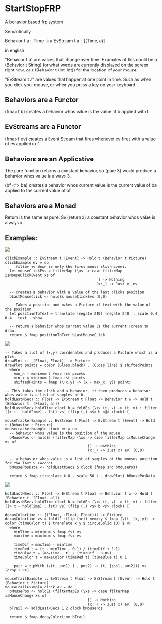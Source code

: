 # StartStopFRP
A behavior based frp system

Semantically

Behavior t a :: Time -> a
EvStream t a :: [(Time, a)]

in english

"Behavior t a" are values that change over time. Examples of this could be a (Behavior t String) for what words are currently displayed
on the screen right now, or a (Behavior t (Int, Int)) for the location of your mouse.

"EvStream t a" are values that happen at one point in time. Such as when you click your mouse, or when you press a key on your keyboard.

## Behaviors are a Functor

(fmap f b) creates a behavior whos value is the value of b applied with f.

## EvStreams are a Functor

(fmap f ev) creates a Event Stream that fires whenever ev fires with a value of ev applied to f.

## Behaviors are an Applicative

The pure function returns a constant behavior, so (pure 3) would produce a behavior whos value is always 3.

(bf <*> ba) creates a behavior whos current value is the current value of ba applied to the current value of bf.

## Behaviors are a Monad

Return is the same as pure. So (return x) a constant behavior whos value is always x.

## Examples:

![](https://github.com/tylerwx51/StartStopFRP/blob/master/clickexample.gif)

```
clickExample :: EvStream t [Event] -> Hold t (Behavior t Picture)
clickExample ev = do
  -- filter ev down to only the first mouse click event.
  let mouseClickEvs = filterMap (\xs -> case filterMap isMouseClickEvent xs of
                                          [] -> Nothing
                                          (x:_) -> Just x) ev

  -- creates a behavior with a value of the last clicks position
  bLastMouseClick <- holdEs mouseClickEvs (0,0)

  -- Takes a position and makes a Picture of text with the value of the position
  let positionToText = translate (negate 240) (negate 240) . scale 0.4 0.4 . text . show

  -- return a behavior whos current value is the current screen to draw.
  return $ fmap positionToText bLastMouseClick
```

![](https://github.com/tylerwx51/StartStopFRP/blob/master/mousetracker.gif)

```
-- Takes a list of (x,y) corrdenates and produces a Picture which is a plot.
drawPlot :: [(Float, Float)] -> Picture
drawPlot points = color (Gloss.black) . (Gloss.line) $ shiftedPoints
  where
    max_x = maximum $ fmap fst points
    min_x = minimum $ fmap fst points
    shiftedPoints = fmap (\(x,y) -> (x - max_x, y)) points
    
-- This takes the clock and a behavior, it then produces a behaivor whos value is a list of samples of b.
holdLastNSecs :: Float -> EvStream t Float -> Behavior t a -> Hold t (Behavior t [(Float, a)])
holdLastNSecs holdTime clock b = foldEs (\vs (t, v) -> (t, v) : filter ((> t - holdTime) . fst) vs) (flip (,) <$> b <@> clock) []

mouseTrackerExample :: EvStream t Float -> EvStream t [Event] -> Hold t (Behavior t Picture)
mouseTrackerExample clock ev = do
  -- behavior whos value is the position of the mouse
  bMousePos <- holdEs (filterMap (\xs -> case filterMap isMouseChange xs of
                                      [] -> Nothing
                                      (x:_) -> Just x) ev) (0,0)
  
  -- a behavior whos value is a list of samples of the mouses position for the last 5 seconds
  bMousePosData <- holdLastNSecs 5 clock (fmap snd bMousePos)
  
  return $ fmap (translate 0 0 . scale 50 1 . drawPlot) bMousePosData
```

![](https://github.com/tylerwx51/StartStopFRP/blob/master/mousetrail.gif)

```
holdLastNSecs :: Float -> EvStream t Float -> Behavior t a -> Hold t (Behavior t [(Float, a)])
holdLastNSecs holdTime clock b = foldEs (\vs (t, v) -> (t, v) : filter ((> t - holdTime) . fst) vs) (flip (,) <$> b <@> clock) []

decayColorLine :: [(Float, (Float, Float))] -> Picture
decayColorLine vs = foldl' (flip (<>)) mempty $ fmap (\(t, (x, y)) -> color (timeColor t) $ translate x y $ circleSolid 10) $ vs
  where
    minTime = minimum $ fmap fst vs
    maxTime = maximum $ fmap fst vs

    timeDif = maxTime - minTime
    timeRed t = (t - minTime - 0.1) / (timeDif + 0.1)
    timeBlue t = (maxTime - t) / (timeDif + 0.05)
    timeColor t = makeColor (timeRed t) (timeBlue t) 0 1

    pair = zipWith (\(t, pos1) (_, pos2) -> (t, [pos1, pos2])) vs (drop 1 vs)
    
mouseTrailExample :: EvStream t Float -> EvStream t [Event] -> Hold t (Behavior t Picture)
mouseTrailExample clock ev = do
  bMousePos <- holdEs (filterMapEs (\xs -> case filterMap isMouseChange xs of
                                      [] -> Nothing
                                      (x:_) -> Just x) ev) (0,0)
  bTrail <- holdLastNSecs 1.2 clock bMousePos

  return $ fmap decayColorLine bTrail
```
